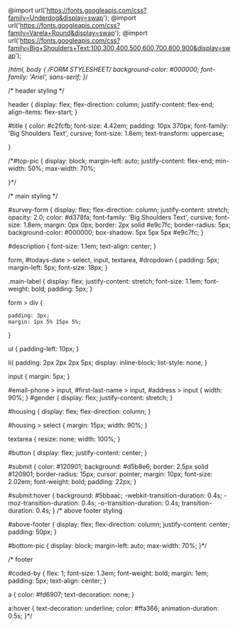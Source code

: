 @import url('https://fonts.googleapis.com/css?family=Underdog&display=swap');
@import url('https://fonts.googleapis.com/css?family=Varela+Round&display=swap');
@import url('https://fonts.googleapis.com/css?family=Big+Shoulders+Text:100,300,400,500,600,700,800,900&display=swap');

/*html, body {                            /*FORM STYLESHEET*/
	background-color: #000000;
	font-family: 'Ariel', sans-serif;
}*/

/* header styling */

header {
	display: flex;
	flex-direction: column;
	justify-content: flex-end;
	align-items: flex-start;
}

#title {
	color: #c2fcfb;
	font-size: 4.42em;
	padding: 10px 370px;
	  font-family: 'Big Shoulders Text', cursive;
    font-size: 1.8em;
    text-transform: uppercase;

}

/*#top-pic {
	display: block;
	margin-left: auto;
	justify-content: flex-end;
	min-width: 50%;
	max-width: 70%;

}*/

/* main styling */

#survey-form {
	display: flex;
	flex-direction: column;
	justify-content: stretch;
	opacity: 2.0;
	color: #d378fa;
	  font-family: 'Big Shoulders Text', cursive;
    font-size: 1.8em;
	margin: 0px 0px;
	border: 2px solid #e9c7fc;
	border-radius: 5px;
	background-color: #000000;
	box-shadow: 5px 5px 5px #e9c7fc;
}

#description {
	font-size: 1.1em;
	text-align: center;
}

form, #todays-date > select, input, textarea, #dropdown {
	padding: 5px;
	margin-left: 5px;
	font-size: 18px;
}

.main-label {
	display: flex;
	justify-content: stretch;
	font-size: 1.1em;
	font-weight: bold;
	padding: 5px;
}

form > div {

	padding: 3px;
	margin: 1px 5% 15px 5%;
}

ul {
	padding-left: 10px;
}

li{
	padding: 2px 2px 2px 5px;
	display: inline-block;
	list-style: none;
}

input {
	margin: 5px;
}

#email-phone > input, #first-last-name > input, #address > input {
	width: 90%;
}
#gender {
	display: flex;
	justify-content: stretch;
}

#housing {
	display: flex;
	flex-direction: column;
}

#housing > select {
	margin: 15px;
	width: 90%;
}

textarea {
	resize: none;
	width: 100%;
}

#button {
	display: flex;
	justify-content: center;
}

#submit {
	color: #120901;
	background: #d5b8e6;
	border: 2.5px solid #120901;
	border-radius: 15px;
	cursor: pointer;
	margin: 10px;
	font-size: 2.02em;
	font-weight: bold;
	padding: 22px;
}

#submit:hover {
	background: #5bbaac;
	-webkit-transition-duration: 0.4s;
	-moz-transition-duration: 0.4s;
	-o-transition-duration: 0.4s;
	transition-duration: 0.4s;
}
/* above footer styling 

#above-footer {
	display: flex;
	flex-direction: column;
	justify-content: center;
	padding: 50px;
}

#bottom-pic {
	display: block;
	margin-left: auto;
	max-width: 70%;
}*/

/* footer 

#coded-by {
	flex: 1;
	font-size: 1.3em;
	font-weight: bold;
	margin: 1em;
	padding: 5px;
	text-align: center;
}

a {
	color: #fd6907;
	text-decoration: none;
}

a:hover {
	text-decoration: underline;
	color: #ffa366;
	animation-duration: 0.5s;
}*/


